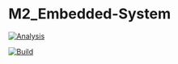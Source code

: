 # M2_Embedded-System



[![Analysis](https://github.com/Huthaif-2000/M2_Embedded-System/actions/workflows/Analysis.yml/badge.svg)](https://github.com/Huthaif-2000/M2_Embedded-System/actions/workflows/Analysis.yml)

[![Build](https://github.com/Huthaif-2000/M2_Embedded-System/actions/workflows/build.yml/badge.svg)](https://github.com/Huthaif-2000/M2_Embedded-System/actions/workflows/build.yml)

